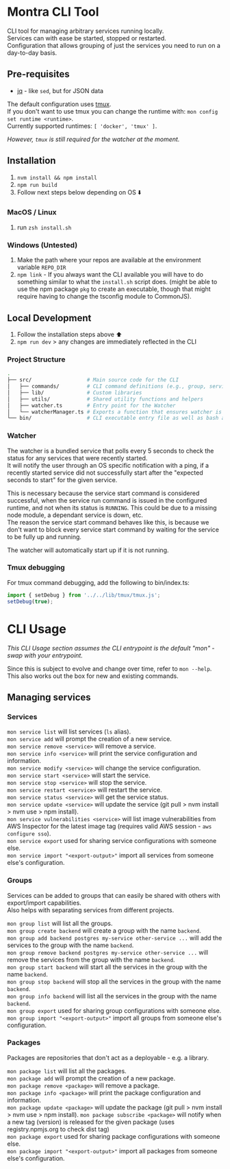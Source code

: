 # Montra CLI Tool

CLI tool for managing arbitrary services running locally.  
Services can with ease be started, stopped or restarted.  
Configuration that allows grouping of just the services you need to run on a day-to-day basis.

## Pre-requisites

- [jq](https://jqlang.org/download/) - like `sed`, but for JSON data

The default configuration uses [tmux](https://github.com/tmux/tmux/wiki).  
If you don't want to use tmux you can change the runtime with: `mon config set runtime <runtime>`.  
Currently supported runtimes: `[ 'docker', 'tmux' ]`.

_However, `tmux` is still required for the watcher at the moment._

## Installation

1. `nvm install && npm install`
2. `npm run build`
3. Follow next steps below depending on OS ⬇️

### MacOS / Linux

1. run `zsh install.sh`

### Windows (Untested)

1. Make the path where your repos are available at the environment variable `REPO_DIR`
2. `npm link` - If you always want the CLI available you will have to do something similar to what the `install.sh` script does. (might be able to use the npm package `pkg` to create an executable, though that might require having to change the tsconfig module to CommonJS).

## Local Development

1. Follow the installation steps above ⬆️
2. `npm run dev` > any changes are immediately reflected in the CLI

### Project Structure

```bash
.
├── src/                  # Main source code for the CLI
│   ├── commands/         # CLI command definitions (e.g., group, service, etc.)
│   ├── lib/              # Custom libraries
│   ├── utils/            # Shared utility functions and helpers
│   ├── watcher.ts        # Entry point for the Watcher
│   └── watcherManager.ts # Exports a function that ensures watcher is up and running if system requirements are met
└── bin/                  # CLI executable entry file as well as bash autocompletion script
```

### Watcher

The watcher is a bundled service that polls every 5 seconds to check the status for any services that were recently started.  
It will notify the user through an OS specific notification with a ping, if a recently started service did not successfully
start after the "expected seconds to start" for the given service.

This is necessary because the service start command is considered successful, when the service run command is issued in the configured
runtime, and not when its status is `RUNNING`. This could be due to a missing node module, a dependant service is down, etc.  
The reason the service start command behaves like this, is because we don't want to block every service start command by
waiting for the service to be fully up and running.

The watcher will automatically start up if it is not running.

### Tmux debugging

For tmux command debugging, add the following to bin/index.ts:

```typescript
import { setDebug } from '../../lib/tmux/tmux.js';
setDebug(true);
```

# CLI Usage

_This CLI Usage section assumes the CLI entrypoint is the default "mon" - swap with your entrypoint._ 

Since this is subject to evolve and change over time, refer to `mon --help`.  
This also works out the box for new and existing commands.

## Managing services

### Services
 
`mon service list` will list services (`ls` alias).  
`mon service add` will prompt the creation of a new service.  
`mon service remove <service>` will remove a service.  
`mon service info <service>` will print the service configuration and information.  
`mon service modify <service>` will change the service configuration.  
`mon service start <service>` will start the service.  
`mon service stop <service>` will stop the service.  
`mon service restart <service>` will restart the service.  
`mon service status <service>` will get the service status.  
`mon service update <service>` will update the service (git pull > nvm install > nvm use > npm install).  
`mon service vulnerabilities <service>` will list image vulnerabilities from AWS Inspector for the latest image tag (requires valid AWS session - `aws configure sso`).  
`mon service export` used for sharing service configurations with someone else.  
`mon service import "<export-output>"` import all services from someone else's configuration.  

### Groups

Services can be added to groups that can easily be shared with others with export/import capabilities.  
Also helps with separating services from different projects.  

`mon group list` will list all the groups.  
`mon group create backend` will create a group with the name `backend`.  
`mon group add backend postgres my-service other-service ...` will add the services to the group with the name `backend`.  
`mon group remove backend postgres my-service other-service ...` will remove the services from the group with the name `backend`.  
`mon group start backend` will start all the services in the group with the name `backend`.  
`mon group stop backend` will stop all the services in the group with the name `backend`.  
`mon group info backend` will list all the services in the group with the name `backend`.  
`mon group export` used for sharing group configurations with someone else.  
`mon group import "<export-output>"` import all groups from someone else's configuration.  

### Packages

Packages are repositories that don't act as a deployable - e.g. a library.

`mon package list` will list all the packages.  
`mon package add` will prompt the creation of a new package.  
`mon package remove <package>` will remove a package.  
`mon package info <package>` will print the package configuration and information.  
`mon package update <package>` will update the package (git pull > nvm install > nvm use > npm install).
`mon package subscribe <package>` will notify when a new tag (version) is released for the given package (uses registry.npmjs.org to check dist tag)  
`mon package export` used for sharing package configurations with someone else.  
`mon package import "<export-output>"` import all packages from someone else's configuration.
